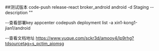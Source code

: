 ##测试版本
code-push release-react broker_android android -d Staging --description ""

--查看部署key
appcenter codepush deployment list -a xin1-kong1-jian1/android

--查看文档地址
https://www.yuque.com/sckr3d/amooy4/lp9rhg?tdsourcetag=s_pctim_aiomsg
